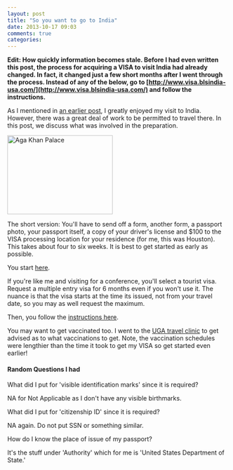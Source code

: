 ```yaml
---
layout: post
title: "So you want to go to India"
date: 2013-10-17 09:03
comments: true
categories: 
---
```


__Edit: How quickly information becomes stale. Before I had even written this post, the process for acquiring a VISA to visit India had already changed. In fact, it changed just a few short months after I went through the process. Instead of any of the below, go to [http://www.visa.blsindia-usa.com/](http://www.visa.blsindia-usa.com/) and follow the instructions.__

As I mentioned in [an earlier post](http://blog.jonathanrwallace.com/blog/2013/09/21/good-news-everyone/), I greatly enjoyed my visit to India. However, there was a great deal of work to be permitted to travel there. In this post, we discuss what was involved in the preparation.

<a href="http://www.flickr.com/photos/4nitsirk/2810126895/" title="Aga Khan Palace by 4nitsirk, on Flickr"><img src="http://farm4.staticflickr.com/3292/2810126895_88f88ba8ba_m.jpg" width="240" height="180" alt="Aga Khan Palace"></a>

<!-- more -->

The short version: You'll have to send off a form, another form, a passport photo, your passport itself, a copy of your driver's license and $100 to the VISA processing location for your residence (for me, this was Houston). This takes about four to six weeks. It is best to get started as early as possible.

You start [here](https://indiavisa.travisaoutsourcing.com/requirements/gather?apply=bymail).

If you're like me and visiting for a conference, you'll select a tourist visa. Request a multiple entry visa for 6 months even if you won't use it. The nuance is that the visa starts at the time its issued, not from your travel date, so you may as well request the maximum.

Then, you follow the [instructions here](https://indiavisa.travisaoutsourcing.com/requirements/display).

You may want to get vaccinated too. I went to the [UGA travel clinic](http://www.uhs.uga.edu/services/travel_clinic.html) to get advised as to what vaccinations to get. Note, the vaccination schedules were lengthier than the time it took to get my VISA so get started even earlier!

#### Random Questions I had

What did I put for 'visible identification marks' since it is required?

NA for Not Applicable as I don't have any visible birthmarks.

What did I put for 'citizenship ID' since it is required?

NA again. Do not put SSN or something similar.

How do I know the place of issue of my passport?

It's the stuff under 'Authority' which for me is 'United States Department of State.'
